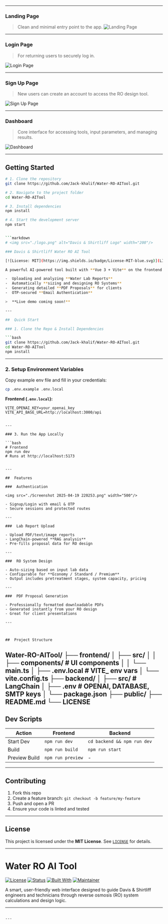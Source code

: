 

---

###  Landing Page

> Clean and minimal entry point to the app.
![Landing Page](https://github.com/Jack-khalif/Water-RO-AITool/blob/main/landing%20page.png)


---


###  Login Page

> For returning users to securely log in.

![Login Page](https://github.com/Jack-khalif/Water-RO-AITool/blob/main/officallogin.png)

---

###  Sign Up Page

> New users can create an account to access the RO design tool.

![Sign Up Page](https://github.com/Jack-khalif/Water-RO-AITool/blob/main/sign%20up%20page.png)

---

###  Dashboard

> Core interface for accessing tools, input parameters, and managing results.

![Dashboard](https://github.com/Jack-khalif/Water-RO-AITool/blob/main/dashboard.png)

---

##  Getting Started

```bash
# 1. Clone the repository
git clone https://github.com/Jack-khalif/Water-RO-AITool.git

# 2. Navigate to the project folder
cd Water-RO-AITool

# 3. Install dependencies
npm install

# 4. Start the development server
npm start


```markdown
# <img src="./logo.png" alt="Davis & Shirtliff Logo" width="200"/>

### Davis & Shirtliff Water RO AI Tool

[![License: MIT](https://img.shields.io/badge/License-MIT-blue.svg)](LICENSE)

A powerful AI-powered tool built with **Vue 3 + Vite** on the frontend and **Node.js + LangChain** backend, designed for:

-  Uploading and analyzing **Water Lab Reports**
-  Automatically **sizing and designing RO Systems**
-  Generating detailed **PDF Proposals** for clients
-  OTP-secured **Email Authentication**

>  **Live demo coming soon!**

---

##  Quick Start

### 1. Clone the Repo & Install Dependencies

```bash
git clone https://github.com/Jack-khalif/Water-RO-AITool.git
cd Water-RO-AITool
npm install
```

---

### 2. Setup Environment Variables

Copy example env file and fill in your credentials:

```bash
cp .env.example .env.local
```

**Frontend (`.env.local`):**

```env
VITE_OPENAI_KEY=your_openai_key
VITE_API_BASE_URL=http://localhost:3000/api
```


```

---

### 3. Run the App Locally

```bash
# Frontend
npm run dev
# Runs at http://localhost:5173


---

##  Features

###  Authentication

<img src="./Screenshot 2025-04-19 220253.png" width="500"/>

- Signup/Login with email & OTP
- Secure sessions and protected routes

---

###  Lab Report Upload

- Upload PDF/text/image reports
- LangChain-powered **RAG analysis**
- Pre-fills proposal data for RO design

---

###  RO System Design

- Auto-sizing based on input lab data
- Configurable for **Economy / Standard / Premium**
- Output includes pretreatment stages, system capacity, pricing

---

###  PDF Proposal Generation

- Professionally formatted downloadable PDFs
- Generated instantly from your RO design
- Great for client presentations

---



##  Project Structure

```
Water-RO-AITool/
├── frontend/
│   ├── src/
│   │   ├── components/       # UI components
│   │   └── main.ts
│   ├── .env.local            # VITE_ env vars
│   └── vite.config.ts
├── backend/
│   ├── src/                  # LangChain
│   ├── .env                  # OPENAI, DATABASE, SMTP keys
│   └── package.json
├── public/
├── README.md
└── LICENSE
---


##  Dev Scripts

| Action | Frontend | Backend |
|--------|----------|---------|
| Start Dev | `npm run dev` | `cd backend && npm run dev` |
| Build | `npm run build` | `npm run start` |
| Preview Build | `npm run preview` | - |

---

##  Contributing

1. Fork this repo  
2. Create a feature branch: `git checkout -b feature/my-feature`  
3. Push and open a PR  
4. Ensure your code is linted and tested  

---

##  License

This project is licensed under the **MIT License**. See [`LICENSE`](./LICENSE) for details.

---
#  Water RO AI Tool

[![License](https://img.shields.io/badge/license-MIT-blue.svg)](LICENSE)
[![Status](https://img.shields.io/badge/status-active-brightgreen)]()
[![Built With](https://img.shields.io/badge/built_with-React-blue?logo=react)]()
[![Maintainer](https://img.shields.io/badge/maintainer-Jack--khalif-blue)](https://github.com/Jack-khalif)

A smart, user-friendly web interface designed to guide Davis & Shirtliff engineers and technicians through reverse osmosis (RO) system calculations and design logic.

---

```

---


